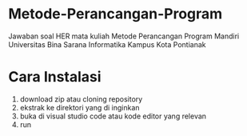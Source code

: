 # Metode-Perancangan-Program
Jawaban soal HER mata kuliah Metode Perancangan Program Mandiri Universitas Bina Sarana Informatika Kampus Kota Pontianak
# Cara Instalasi
1. download zip atau cloning repository
2. ekstrak ke direktori yang di inginkan
3. buka di visual studio code atau kode editor yang relevan
4. run
